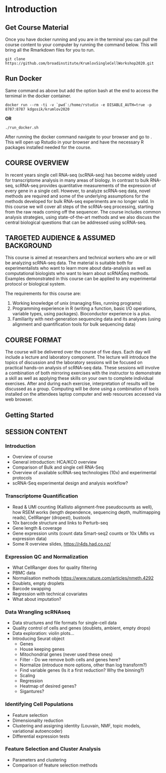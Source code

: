 # Introduction

## Get Course Material

Once you have docker running and you are in the terminal you can pull the course content to your computer by running the command below. This will bring all the Rmarkdown files for you to run.

```
git clone https://github.com/broadinstitute/KrumlovSingleCellWorkshop2020.git
```


## Run Docker

Same command as above but add the option bash at the end to access the ternimal in the docker container.

```
docker run --rm -ti -v `pwd`:/home/rstudio -e DISABLE_AUTH=true -p 8787:8787 kdgosik/krumlov2020
```

**OR**

```
./run_docker.sh
```

After running the docker command navigate to your browser and go to [](http://localhost:8787/).  This will open up Rstudio in your browser and have the necessary R packages installed needed for the course.


## COURSE OVERVIEW

In recent years single cell RNA-seq (scRNA-seq) has become widely used for transcriptome analysis in many areas of biology. In contrast to bulk RNA-seq, scRNA-seq provides quantitative measurements of the expression of every gene in a single cell. However, to analyze scRNA-seq data, novel methods are required and some of the underlying assumptions for the methods developed for bulk RNA-seq experiments are no longer valid. In this course we will cover all steps of the scRNA-seq processing, starting from the raw reads coming off the sequencer. The course includes common analysis strategies, using state-of-the-art methods and we also discuss the central biological questions that can be addressed using scRNA-seq.


## TARGETED AUDIENCE & ASSUMED BACKGROUND

This course is aimed at researchers and technical workers who are or will be analyzing scRNA-seq data. The material is suitable both for experimentalists who want to learn more about data-analysis as well as computational biologists who want to learn about scRNASeq methods. Examples demonstrated in this course can be applied to any experimental protocol or biological system.

The requirements for this course are:
  1.  Working knowledge of unix (managing files, running programs)
  2. Programming experience in R (writing a function, basic I/O operations, variable types, using packages). Bioconductor  experience is a plus. 
  3. Familiarity with next-generation sequencing data and its analyses (using alignment and quantification tools for bulk sequencing data)


## COURSE FORMAT

The course will be delivered over the course of five days. Each day will include a lecture and laboratory component. The lecture will introduce the topics of discussion and the laboratory sessions will be focused on practical hands-on analysis of scRNA-seq data. These sessions will involve a combination of both mirroring exercises with the instructor to demonstrate a skill as well as applying these skills on your own to complete individual exercises. After and during each exercise, interpretation of results will be discussed as a group. Computing will be done using a combination of tools installed on the attendees laptop computer and web resources accessed via web browser.



## Getting Started


## SESSION CONTENT

### Introduction

  - Overview of course
  - General introduction: HCA/KCO overview
  - Comparison of Bulk and single cell RNA-Seq
  - Overview of available scRNA-seq technologies (10x) and experimental protocols
  - scRNA-Seq experimental design and analysis workflow?

### Transcriptome Quantification

  - Read & UMI counting (Kallisto alignment-free pseudocounts as well), how RSEM works (length dependence, sequencing depth, multimapping reads), CellRanger (dropest), bustools
  - 10x barcode structure and links to Perturb-seq
  - Gene length & coverage 
  - Gene expression units (count data Smart-seq2 counts or 10x UMIs vs expression data)
  - Some R overview slides, https://r4ds.had.co.nz/
  
  
### Expression QC and Normalization

  - What CellRanger does for quality filtering
  - PBMC data
  - Normalisation methods https://www.nature.com/articles/nmeth.4292
  - Doublets, empty droplets
  - Barcode swapping
  - Regression with technical covariates
  - What about imputation?


### Data Wrangling scRNAseq

  - Data structures and file formats for single-cell data
  - Quality control of cells and genes (doublets, ambient, empty drops)
  - Data exploration: violin plots…
  - Introducing Seurat object
    - Genes
    - House keeping genes
    - Mitochondrial genes (never used these ones)
    - Filter - Do we remove both cells and genes here?
    - Normalize (introduce more options, other than log transform?)
    - Find variable genes (Is it a first reduction? Why the binning?)
    - Scaling 
    - Regression
    - Heatmap of desired genes?
    - Sigantures? 


### Identifying Cell Populations

  - Feature selection
  - Dimensionality reduction
  - Clustering and assigning identity (Louvain, NMF, topic models, variational autoencoder)
  - Differential expression tests
  
  
### Feature Selection and Cluster Analysis

  - Parameters and clustering 
  - Comparison of feature selection methods